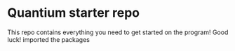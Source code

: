 # Quantium starter repo
This repo contains everything you need to get started on the program! Good luck!
imported the packages